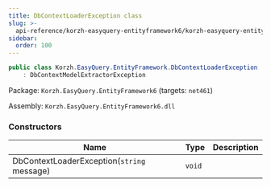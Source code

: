 ```yaml
---
title: DbContextLoaderException class
slug: >-
  api-reference/korzh-easyquery-entityframework6/korzh-easyquery-entityframework-namespace/dbcontextloaderexception-class
sidebar:
  order: 100
---
```


```csharp
public class Korzh.EasyQuery.EntityFramework.DbContextLoaderException
    : DbContextModelExtractorException

```
Package: `Korzh.EasyQuery.EntityFramework6` (targets: `net461`)

Assembly: `Korzh.EasyQuery.EntityFramework6.dll`

### Constructors

| Name | Type | Description | 
| --- | --- | --- | 
| DbContextLoaderException(`string` message) | `void` |  |
